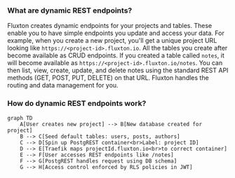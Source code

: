 ### What are dynamic REST endpoints?
Fluxton creates dynamic endpoints for your projects and tables. These enable you to have simple endpoints you update and access your data. For example, when you create a new project, you'll get a unique project URL looking like `https://<project-id>.fluxton.io`. All the tables you create after become available as CRUD endpoints. If you created a table called `notes`, it will become available as `https://<project-id>.fluxton.io/notes`. You can then list, view, create, update, and delete notes using the standard REST API methods (GET, POST, PUT, DELETE) on that URL. Fluxton handles the routing and data management for you.

### How do dynamic REST endpoints work?
```mermaid
graph TD
    A[User creates new project] --> B[New database created for project]
    B --> C[Seed default tables: users, posts, authors]
    C --> D[Spin up PostgREST container<br>Label: project ID]
    D --> E[Traefik maps projectId.fluxton.io<br>to correct container]
    E --> F[User accesses REST endpoints like /notes]
    F --> G[PostgREST handles request using DB schema]
    G --> H[Access control enforced by RLS policies in JWT]
```